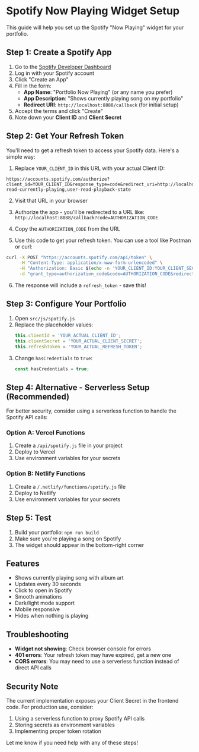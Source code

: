 # Spotify Now Playing Widget Setup

This guide will help you set up the Spotify "Now Playing" widget for your portfolio.

## Step 1: Create a Spotify App

1. Go to the [Spotify Developer Dashboard](https://developer.spotify.com/dashboard)
2. Log in with your Spotify account
3. Click "Create an App"
4. Fill in the form:
   - **App Name**: "Portfolio Now Playing" (or any name you prefer)
   - **App Description**: "Shows currently playing song on my portfolio"
   - **Redirect URI**: `http://localhost:8888/callback` (for initial setup)
5. Accept the terms and click "Create"
6. Note down your **Client ID** and **Client Secret**

## Step 2: Get Your Refresh Token

You'll need to get a refresh token to access your Spotify data. Here's a simple way:

1. Replace `YOUR_CLIENT_ID` in this URL with your actual Client ID:
```
https://accounts.spotify.com/authorize?client_id=YOUR_CLIENT_ID&response_type=code&redirect_uri=http://localhost:8888/callback&scope=user-read-currently-playing,user-read-playback-state
```

2. Visit that URL in your browser
3. Authorize the app - you'll be redirected to a URL like:
   `http://localhost:8888/callback?code=AUTHORIZATION_CODE`
4. Copy the `AUTHORIZATION_CODE` from the URL

5. Use this code to get your refresh token. You can use a tool like Postman or curl:

```bash
curl -X POST "https://accounts.spotify.com/api/token" \
     -H "Content-Type: application/x-www-form-urlencoded" \
     -H "Authorization: Basic $(echo -n 'YOUR_CLIENT_ID:YOUR_CLIENT_SECRET' | base64)" \
     -d "grant_type=authorization_code&code=AUTHORIZATION_CODE&redirect_uri=http://localhost:8888/callback"
```

6. The response will include a `refresh_token` - save this!

## Step 3: Configure Your Portfolio

1. Open `src/js/spotify.js`
2. Replace the placeholder values:
   ```javascript
   this.clientId = 'YOUR_ACTUAL_CLIENT_ID';
   this.clientSecret = 'YOUR_ACTUAL_CLIENT_SECRET';
   this.refreshToken = 'YOUR_ACTUAL_REFRESH_TOKEN';
   ```
3. Change `hasCredentials` to `true`:
   ```javascript
   const hasCredentials = true;
   ```

## Step 4: Alternative - Serverless Setup (Recommended)

For better security, consider using a serverless function to handle the Spotify API calls:

### Option A: Vercel Functions
1. Create a `/api/spotify.js` file in your project
2. Deploy to Vercel
3. Use environment variables for your secrets

### Option B: Netlify Functions
1. Create a `/.netlify/functions/spotify.js` file
2. Deploy to Netlify
3. Use environment variables for your secrets

## Step 5: Test

1. Build your portfolio: `npm run build`
2. Make sure you're playing a song on Spotify
3. The widget should appear in the bottom-right corner

## Features

- Shows currently playing song with album art
- Updates every 30 seconds
- Click to open in Spotify
- Smooth animations
- Dark/light mode support
- Mobile responsive
- Hides when nothing is playing

## Troubleshooting

- **Widget not showing**: Check browser console for errors
- **401 errors**: Your refresh token may have expired, get a new one
- **CORS errors**: You may need to use a serverless function instead of direct API calls

## Security Note

The current implementation exposes your Client Secret in the frontend code. For production use, consider:
1. Using a serverless function to proxy Spotify API calls
2. Storing secrets as environment variables
3. Implementing proper token rotation

Let me know if you need help with any of these steps!

